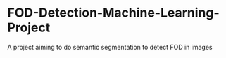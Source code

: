 # FOD-Detection-Machine-Learning-Project
A project aiming to do semantic segmentation to detect FOD in images

